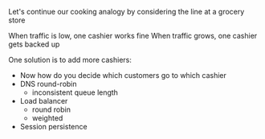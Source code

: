 Let's continue our cooking analogy by considering the line at a grocery store

When traffic is low, one cashier works fine
When traffic grows, one cashier gets backed up

One solution is to add more cashiers:
- Now how do you decide which customers go to which cashier
- DNS round-robin
  - inconsistent queue length
- Load balancer
  - round robin
  - weighted
- Session persistence
